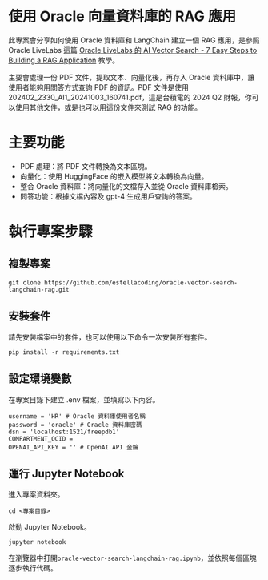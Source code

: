 # 使用 Oracle 向量資料庫的 RAG 應用

此專案會分享如何使用 Oracle 資料庫和 LangChain 建立一個 RAG 應用，是參照 Oracle LiveLabs 這篇 [Oracle LiveLabs 的 AI Vector Search - 7 Easy Steps to Building a RAG Application](https://apexapps.oracle.com/pls/apex/f?p=133:180:108165763619849::::wid:3927) 教學。

主要會處理一份 PDF 文件，提取文本、向量化後，再存入 Oracle 資料庫中，讓使用者能夠用問答方式查詢 PDF 的資訊。PDF 文件是使用 202402_2330_AI1_20241003_160741.pdf，這是台積電的 2024 Q2 財報，你可以使用其他文件，或是也可以用這份文件來測試 RAG 的功能。

# 主要功能
- PDF 處理：將 PDF 文件轉換為文本區塊。
- 向量化：使用 HuggingFace 的嵌入模型將文本轉換為向量。
- 整合 Oracle 資料庫：將向量化的文檔存入並從 Oracle 資料庫檢索。
- 問答功能：根據文檔內容及 gpt-4 生成用戶查詢的答案。

# 執行專案步驟
## 複製專案
```
git clone https://github.com/estellacoding/oracle-vector-search-langchain-rag.git
```
## 安裝套件
請先安裝檔案中的套件，也可以使用以下命令一次安裝所有套件。
```
pip install -r requirements.txt
```

## 設定環境變數
在專案目錄下建立 .env 檔案，並填寫以下內容。
```
username = 'HR' # Oracle 資料庫使用者名稱
password = 'oracle' # Oracle 資料庫密碼
dsn = 'localhost:1521/freepdb1'
COMPARTMENT_OCID =
OPENAI_API_KEY = '' # OpenAI API 金鑰
```

## 運行 Jupyter Notebook
進入專案資料夾。
```
cd <專案目錄>
```

啟動 Jupyter Notebook。
```
jupyter notebook
```

在瀏覽器中打開`oracle-vector-search-langchain-rag.ipynb`，並依照每個區塊逐步執行代碼。